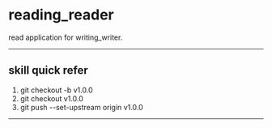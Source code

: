 # reading_reader
read application for writing_writer.

---

## skill quick refer
1. git checkout -b v1.0.0
2. git checkout v1.0.0
3. git push --set-upstream origin v1.0.0

---
